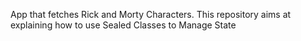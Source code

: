 App that fetches Rick and Morty Characters. This repository aims at explaining how to use Sealed Classes to Manage State
